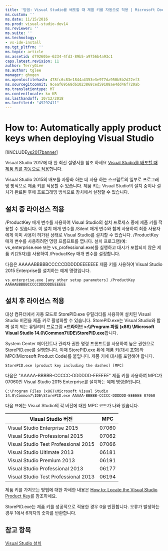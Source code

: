 ```yaml
---
title: '방법: Visual Studio를 배포할 때 제품 키를 자동으로 적용 | Microsoft Docs'
ms.custom: ''
ms.date: 11/15/2016
ms.prod: visual-studio-dev14
ms.reviewer: ''
ms.suite: ''
ms.technology:
- vs-ide-install
ms.tgt_pltfrm: ''
ms.topic: article
ms.assetid: d79260be-6234-4fd3-89b5-a9756b4a93c1
caps.latest.revision: 11
author: TerryGLee
ms.author: tglee
manager: ghogen
ms.openlocfilehash: 478fc6c83e1844a4353e3e977da950b5b2d22ef3
ms.sourcegitcommit: 9ceaf69568d61023868ced59108ae4dd46f720ab
ms.translationtype: MT
ms.contentlocale: ko-KR
ms.lasthandoff: 10/12/2018
ms.locfileid: "49292411"
---
```

# <a name="how-to-automatically-apply-product-keys-when-deploying-visual-studio"></a>How to: Automatically apply product keys when deploying Visual Studio
[!INCLUDE[vs2017banner](../includes/vs2017banner.md)]

Visual Studio 2017에 대 한 최신 설명서를 참조 하세요 [Visual Studio를 배포할 때 제품 키를 자동으로 적용](/visualstudio/install/automatically-apply-product-keys-when-deploying-visual-studio)합니다.

Visual Studio 2015의 배포를 자동화 하는 데 사용 하는 스크립트의 일부로 프로그래밍 방식으로 제품 키를 적용할 수 있습니다. 제품 키는 Visual Studio의 설치 중이나 설치가 완료된 후에 프로그래밍 방식으로 장치에서 설정할 수 있습니다.  
  
## <a name="apply-the-license-during-installation"></a>설치 중 라이선스 적용  
 /ProductKey 매개 변수를 사용하여 Visual Studio의 설치 프로세스 중에 제품 키를 적용할 수 있습니다. 이 설치 매개 변수를 /Silent 매개 변수와 함께 사용하여 최종 사용자에게 이미 사용이 허가된 상태로 Visual Studio를 설치할 수 있습니다. /ProductKey 매개 변수를 사용하려면 명령 프롬프트를 엽니다. 설치 프로그램(예: vs_enterprise.exe 또는 vs_professional.exe)를 실행하고 대시가 포함되지 않은 제품 키(25자)를 사용하여 /ProductKey 매개 변수를 설정합니다.  
  
 다음은 AAAAABBBBBCCCCCDDDDDEEEEEEE 제품 키를 사용하여 Visual Studio 2015 Enterprise를 설치하는 예제 명령입니다.  
  
 `vs_enterprise.exe [any other setup parameters] /ProductKey AAAAABBBBBCCCCCDDDDDDEEEEEE`  
  
## <a name="apply-the-license-after-installation"></a>설치 후 라이선스 적용  
 대상 컴퓨터에서 자동 모드로 StorePID.exe 유틸리티를 사용하여 설치된 Visual Studio 버전을 제품 키로 활성화할 수 있습니다. StorePID.exe는 Visual Studio와 함께 설치 되는 유틸리티 프로그램  **\<드라이브 >:\\\Program 파일 (x86) \Microsoft Visual Studio 14.0\Common7\IDE\StorePID.exe**합니다.  
  
 System Center 에이전트나 관리자 권한 명령 프롬프트를 사용하여 높은 권한으로 StorePID.exe를 실행합니다. 이때 StorePID.exe 뒤에 제품 키(대시 포함)와 MPC(Microsoft Product Code)를 붙입니다. 제품 키에 대시를 포함해야 합니다.  
  
 `StorePID.exe [product key including the dashes] [MPC]`  
  
 다음은 "AAAAA-BBBBB-CCCCC-DDDDDD-EEEEEE" 제품 키를 사용하여 MPC가 07060인 Visual Studio 2015 Enterprise를 설치하는 예제 명령줄입니다.  
  
 `C:\Program Files (x86)\Microsoft Visual Studio 14.0\Common7\IDE\StorePID.exe AAAAA-BBBBB-CCCCC-DDDDDD-EEEEEE 07060`  
  
 다음 표에는 Visual Studio의 각 버전에 대한 MPC 코드가 나와 있습니다.  
  
|Visual Studio 버전|MPC|  
|---------------------------|---------|  
|Visual Studio Enterprise 2015|07060|  
|Visual Studio Professional 2015|07062|  
|Visual Studio Test Professional 2015|07066|  
|Visual Studio Ultimate 2013|06181|  
|Visual Studio Premium 2013|06191|  
|Visual Studio Professional 2013|06177|  
|Visual Studio Test Professional 2013|06194|  
  
 제품 키를 가져오는 방법에 대한 자세한 내용은 [How to: Locate the Visual Studio Product Key](../install/how-to-locate-the-visual-studio-product-key.md)를 참조하세요.  
  
 StorePID.exe는 제품 키를 성공적으로 적용한 경우 0을 반환합니다. 오류가 발생하는 경우 1에서 6까지의 숫자를 반환합니다.  
  
## <a name="see-also"></a>참고 항목  
 [Visual Studio 설치](../install/install-visual-studio-2015.md)